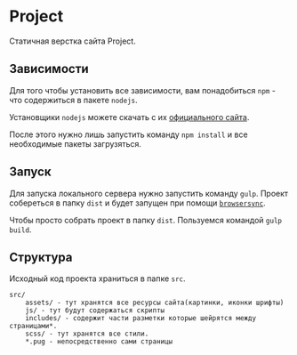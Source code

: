 # Project

Статичная верстка сайта Project.

## Зависимости

Для того чтобы установить все зависимости, вам понадобиться 
`npm` - что содержиться в пакете `nodejs`.

Установщики `nodejs` можете скачать с их [официального сайта](https://nodejs.org/en/download/).

После этого нужно лишь запустить команду `npm install` и все необходимые пакеты загрузяться.

## Запуск

Для запуска локального сервера нужно запустить команду
`gulp`. Проект собереться в папку `dist` и будет запущен при помощи [`browsersync`](https://browsersync.io/).

Чтобы просто собрать проект в папку `dist`. Пользуемся командой `gulp build`.

## Структура

Исходный код проекта храниться в папке `src`.

```
src/
    assets/ - тут хранятся все ресурсы сайта(картинки, иконки шрифты)
    js/ - тут будут содержаться скрипты
    includes/ - содержит части разметки которые шейрятся между страницами*. 
    scss/ - тут хранятся все стили.
    *.pug - непосредственно сами страницы
``` 

